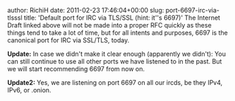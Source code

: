author: RichiH
date: 2011-02-23 17:46:04+00:00
slug: port-6697-irc-via-tlsssl
title: 'Default port for IRC via TLS/SSL (hint: it''s 6697)'
The Internet Draft linked above will not be made into a proper RFC quickly as these things tend to take a lot of time, but for all intents and purposes, 6697 is the canonical port for IRC via SSL/TLS, today.

**Update:** In case we didn't make it clear enough (apparently we didn't): You can still continue to use all other ports we have listened to in the past. But we will start recommending 6697 from now on.

**Update2:** Yes, we are listening on port 6697 on all our ircds, be they IPv4, IPv6, or .onion.

